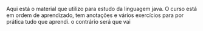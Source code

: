 Aqui está o material que utilizo para estudo da linguagem java. O curso está em ordem de aprendizado, tem anotações e vários exercícios para por prática tudo que aprendi. o contrário será que vai

